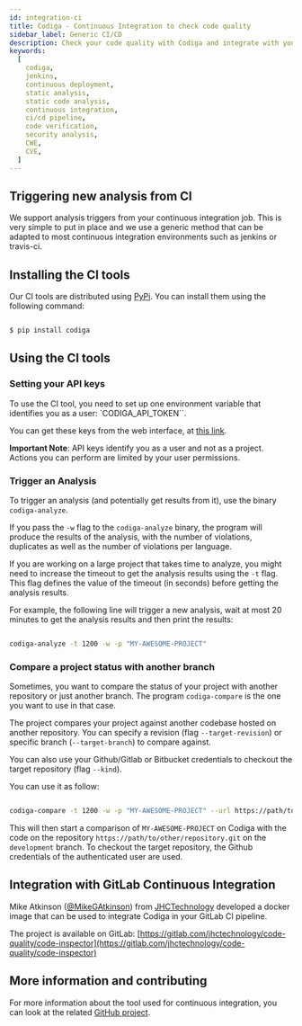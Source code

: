 ```yaml
---
id: integration-ci
title: Codiga - Continuous Integration to check code quality
sidebar_label: Generic CI/CD
description: Check your code quality with Codiga and integrate with your CI/CD pipeline. Available for 12+ languages and all code hosting platforms. Free 14 days trial.
keywords:
  [
    codiga,
    jenkins,
    continuous deployment,
    static analysis,
    static code analysis,
    continuous integration,
    ci/cd pipeline,
    code verification,
    security analysis,
    CWE,
    CVE,
  ]
---
```


## Triggering new analysis from CI

We support analysis triggers from your continuous integration job. This is very simple
to put in place and we use a generic method that can be adapted to most continuous integration
environments such as jenkins or travis-ci.

## Installing the CI tools

Our CI tools are distributed using [PyPi](https://pypi.org). You can install them
using the following command:

```bash

$ pip install codiga

```

## Using the CI tools

### Setting your API keys

To use the CI tool, you need to set up one environment variable that
identifies you as a user: `CODIGA_API_TOKEN``.

You can get these keys from the web interface, at [this link](https://app.codiga.io/api-tokens).

**Important Note**: API keys identify you as a user and not as a project.
Actions you can perform are limited by your user permissions.

### Trigger an Analysis

To trigger an analysis (and potentially get results from it), use the
binary `codiga-analyze`.

If you pass the `-w` flag to the `codiga-analyze` binary, the program will produce
the results of the analysis, with the number of violations, duplicates as well
as the number of violations per language.

If you are working on a large project that takes time to analyze, you might
need to increase the timeout to get the analysis results using the `-t` flag.
This flag defines the value of the timeout (in seconds) before getting the analysis results.

For example, the following line will trigger a new analysis, wait at most 20 minutes
to get the analysis results and then print the results:

```bash

codiga-analyze -t 1200 -w -p "MY-AWESOME-PROJECT"

```

### Compare a project status with another branch

Sometimes, you want to compare the status of your project with another
repository or just another branch. The program `codiga-compare`
is the one you want to use in that case.

The project compares your project against another codebase hosted
on another repository. You can specify a revision (flag `--target-revision`)
or specific branch (`--target-branch`) to compare against.

You can also use your Github/Gitlab or Bitbucket credentials to checkout
the target repository (flag `--kind`).

You can use it as follow:

```bash

codiga-compare -t 1200 -w -p "MY-AWESOME-PROJECT" --url https://path/to/other/repository.git --target-branch development --kind Github

```

This will then start a comparison of `MY-AWESOME-PROJECT` on Codiga
with the code on the repository `https://path/to/other/repository.git` on the `development` branch.
To checkout the target repository, the Github credentials of the authenticated user are used.

## Integration with GitLab Continuous Integration

Mike Atkinson ([@MikeGAtkinson](https://twitter.com/MikeGAtkinson)) from [JHCTechnology](https://twitter.com/JHCTechnology)
developed a docker image that can be used to integrate Codiga
in your GitLab CI pipeline.

The project is available on GitLab: [https://gitlab.com/jhctechnology/code-quality/code-inspector](https://gitlab.com/jhctechnology/code-quality/code-inspector)

## More information and contributing

For more information about the tool used for continuous integration, you can look
at the related [GitHub project](https://github.com/codiga/clitool).
